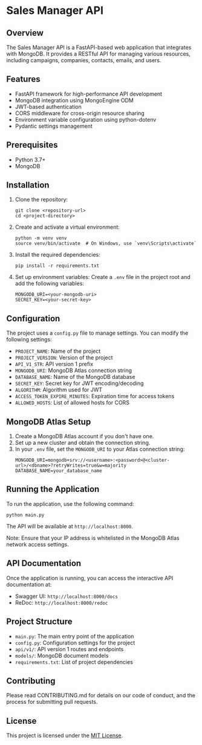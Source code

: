 # Sales Manager API

## Overview
The Sales Manager API is a FastAPI-based web application that integrates with MongoDB. It provides a RESTful API for managing various resources, including campaigns, companies, contacts, emails, and users.

## Features
- FastAPI framework for high-performance API development
- MongoDB integration using MongoEngine ODM
- JWT-based authentication
- CORS middleware for cross-origin resource sharing
- Environment variable configuration using python-dotenv
- Pydantic settings management

## Prerequisites
- Python 3.7+
- MongoDB

## Installation

1. Clone the repository:
   ```
   git clone <repository-url>
   cd <project-directory>
   ```

2. Create and activate a virtual environment:
   ```
   python -m venv venv
   source venv/bin/activate  # On Windows, use `venv\Scripts\activate`
   ```

3. Install the required dependencies:
   ```
   pip install -r requirements.txt
   ```

4. Set up environment variables:
   Create a `.env` file in the project root and add the following variables:
   ```
   MONGODB_URI=<your-mongodb-uri>
   SECRET_KEY=<your-secret-key>
   ```

## Configuration

The project uses a `config.py` file to manage settings. You can modify the following settings:

- `PROJECT_NAME`: Name of the project
- `PROJECT_VERSION`: Version of the project
- `API_V1_STR`: API version 1 prefix
- `MONGODB_URI`: MongoDB Atlas connection string
- `DATABASE_NAME`: Name of the MongoDB database
- `SECRET_KEY`: Secret key for JWT encoding/decoding
- `ALGORITHM`: Algorithm used for JWT
- `ACCESS_TOKEN_EXPIRE_MINUTES`: Expiration time for access tokens
- `ALLOWED_HOSTS`: List of allowed hosts for CORS

## MongoDB Atlas Setup

1. Create a MongoDB Atlas account if you don't have one.
2. Set up a new cluster and obtain the connection string.
3. In your `.env` file, set the `MONGODB_URI` to your Atlas connection string:
   ```
   MONGODB_URI=mongodb+srv://<username>:<password>@<cluster-url>/<dbname>?retryWrites=true&w=majority
   DATABASE_NAME=your_database_name
   ```

## Running the Application

To run the application, use the following command:

```
python main.py
```

The API will be available at `http://localhost:8000`.

Note: Ensure that your IP address is whitelisted in the MongoDB Atlas network access settings.

## API Documentation

Once the application is running, you can access the interactive API documentation at:

- Swagger UI: `http://localhost:8000/docs`
- ReDoc: `http://localhost:8000/redoc`

## Project Structure

- `main.py`: The main entry point of the application
- `config.py`: Configuration settings for the project
- `api/v1/`: API version 1 routes and endpoints
- `models/`: MongoDB document models
- `requirements.txt`: List of project dependencies

## Contributing

Please read CONTRIBUTING.md for details on our code of conduct, and the process for submitting pull requests.

## License

This project is licensed under the [MIT License](LICENSE).
